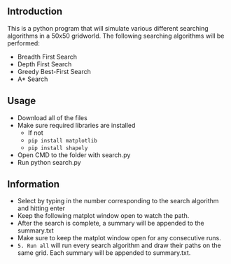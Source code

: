## Introduction
This is a python program that will simulate various different searching algorithms in a 50x50 gridworld. The following searching algorithms will be performed:
- Breadth First Search
- Depth First Search
- Greedy Best-First Search
- A* Search

## Usage
- Download all of the files
- Make sure required libraries are installed
    - If not
    - ``pip install matplotlib``
    - ``pip install shapely``
- Open CMD to the folder with search.py
- Run python search.py

## Information 
- Select by typing in the number corresponding to the search algorithm and hitting enter
- Keep the following matplot window open to watch the path.
- After the search is complete, a summary will be appended to the summary.txt
- Make sure to keep the matplot window open for any consecutive runs. 
- ``5. Run all`` will run every search algorithm and draw their paths on the same grid. Each summary will be appended to summary.txt.